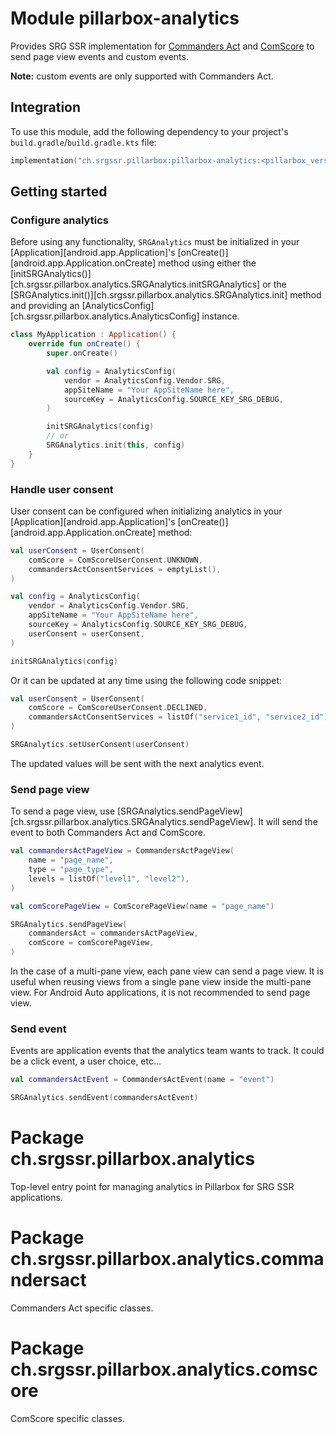 # Module pillarbox-analytics

Provides SRG SSR implementation for [Commanders Act](https://www.commandersact.com/) and [ComScore](https://comscore.com/) to send page view events
and custom events.

**Note:** custom events are only supported with Commanders Act.

## Integration

To use this module, add the following dependency to your project's `build.gradle`/`build.gradle.kts` file:

```kotlin
implementation("ch.srgssr.pillarbox:pillarbox-analytics:<pillarbox_version>")
```

## Getting started

### Configure analytics

Before using any functionality, `SRGAnalytics` must be initialized in your [Application][android.app.Application]'s
[onCreate()][android.app.Application.onCreate] method using either the
[initSRGAnalytics()][ch.srgssr.pillarbox.analytics.SRGAnalytics.initSRGAnalytics] or the
[SRGAnalytics.init()][ch.srgssr.pillarbox.analytics.SRGAnalytics.init] method and providing an
[AnalyticsConfig][ch.srgssr.pillarbox.analytics.AnalyticsConfig] instance.

```kotlin
class MyApplication : Application() {
    override fun onCreate() {
        super.onCreate()

        val config = AnalyticsConfig(
            vendor = AnalyticsConfig.Vendor.SRG,
            appSiteName = "Your AppSiteName here",
            sourceKey = AnalyticsConfig.SOURCE_KEY_SRG_DEBUG,
        )

        initSRGAnalytics(config)
        // or
        SRGAnalytics.init(this, config)
    }
}
```

### Handle user consent

User consent can be configured when initializing analytics in your [Application][android.app.Application]'s
[onCreate()][android.app.Application.onCreate] method:

```kotlin
val userConsent = UserConsent(
    comScore = ComScoreUserConsent.UNKNOWN,
    commandersActConsentServices = emptyList(),
)

val config = AnalyticsConfig(
    vendor = AnalyticsConfig.Vendor.SRG,
    appSiteName = "Your AppSiteName here",
    sourceKey = AnalyticsConfig.SOURCE_KEY_SRG_DEBUG,
    userConsent = userConsent,
)

initSRGAnalytics(config)
```

Or it can be updated at any time using the following code snippet:

```kotlin
val userConsent = UserConsent(
    comScore = ComScoreUserConsent.DECLINED,
    commandersActConsentServices = listOf("service1_id", "service2_id"),
)

SRGAnalytics.setUserConsent(userConsent)
```

The updated values will be sent with the next analytics event.

### Send page view

To send a page view, use [SRGAnalytics.sendPageView][ch.srgssr.pillarbox.analytics.SRGAnalytics.sendPageView]. It will send the event to both
Commanders Act and ComScore.

```kotlin
val commandersActPageView = CommandersActPageView(
    name = "page_name",
    type = "page_type",
    levels = listOf("level1", "level2"),
)

val comScorePageView = ComScorePageView(name = "page_name")

SRGAnalytics.sendPageView(
    commandersAct = commandersActPageView,
    comScore = comScorePageView,
)
```

In the case of a multi-pane view, each pane view can send a page view. It is useful when reusing views from a single pane view inside the multi-pane
view.
For Android Auto applications, it is not recommended to send page view.

### Send event

Events are application events that the analytics team wants to track. It could be a click event, a user choice, etc...

```kotlin
val commandersActEvent = CommandersActEvent(name = "event")

SRGAnalytics.sendEvent(commandersActEvent)
```

# Package ch.srgssr.pillarbox.analytics

Top-level entry point for managing analytics in Pillarbox for SRG SSR applications.

# Package ch.srgssr.pillarbox.analytics.commandersact

Commanders Act specific classes.

# Package ch.srgssr.pillarbox.analytics.comscore

ComScore specific classes.
